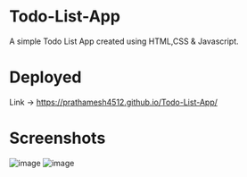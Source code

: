 # Todo-List-App

A simple Todo List App created using HTML,CSS & Javascript.

# Deployed

Link -> https://prathamesh4512.github.io/Todo-List-App/

# Screenshots
![image](https://user-images.githubusercontent.com/87566298/162444835-622fbb1b-2a9d-46e7-841a-510ed1ea7adc.png)
![image](https://user-images.githubusercontent.com/87566298/162445012-834c903a-00e3-4dfe-82c9-fe5af287b4d9.png)



